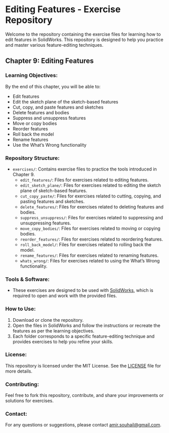 
# Editing Features - Exercise Repository

Welcome to the repository containing the exercise files for learning how to edit features in SolidWorks. This repository is designed to help you practice and master various feature-editing techniques.

## Chapter 9: Editing Features

### Learning Objectives:
By the end of this chapter, you will be able to:
- Edit features
- Edit the sketch plane of the sketch-based features
- Cut, copy, and paste features and sketches
- Delete features and bodies
- Suppress and unsuppress features
- Move or copy bodies
- Reorder features
- Roll back the model
- Rename features
- Use the What’s Wrong functionality

### Repository Structure:

- `exercises/`: Contains exercise files to practice the tools introduced in Chapter 9.
  - `edit_features/`: Files for exercises related to editing features.
  - `edit_sketch_plane/`: Files for exercises related to editing the sketch plane of sketch-based features.
  - `cut_copy_paste/`: Files for exercises related to cutting, copying, and pasting features and sketches.
  - `delete_features/`: Files for exercises related to deleting features and bodies.
  - `suppress_unsuppress/`: Files for exercises related to suppressing and unsuppressing features.
  - `move_copy_bodies/`: Files for exercises related to moving or copying bodies.
  - `reorder_features/`: Files for exercises related to reordering features.
  - `roll_back_model/`: Files for exercises related to rolling back the model.
  - `rename_features/`: Files for exercises related to renaming features.
  - `whats_wrong/`: Files for exercises related to using the What’s Wrong functionality.

### Tools & Software:
- These exercises are designed to be used with [SolidWorks](https://www.solidworks.com/), which is required to open and work with the provided files.

### How to Use:
1. Download or clone the repository.
2. Open the files in SolidWorks and follow the instructions or recreate the features as per the learning objectives.
3. Each folder corresponds to a specific feature-editing technique and provides exercises to help you refine your skills.

### License:
This repository is licensed under the MIT License. See the [LICENSE](LICENSE) file for more details.

### Contributing:
Feel free to fork this repository, contribute, and share your improvements or solutions for exercises.

### Contact:
For any questions or suggestions, please contact [amir.souhail@gmail.com](mailto:amir.souhail@gmail.com).
